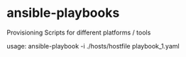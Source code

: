 # ansible-playbooks
Provisioning Scripts for different platforms / tools

usage: 
ansible-playbook -i ./hosts/hostfile playbook_1.yaml
